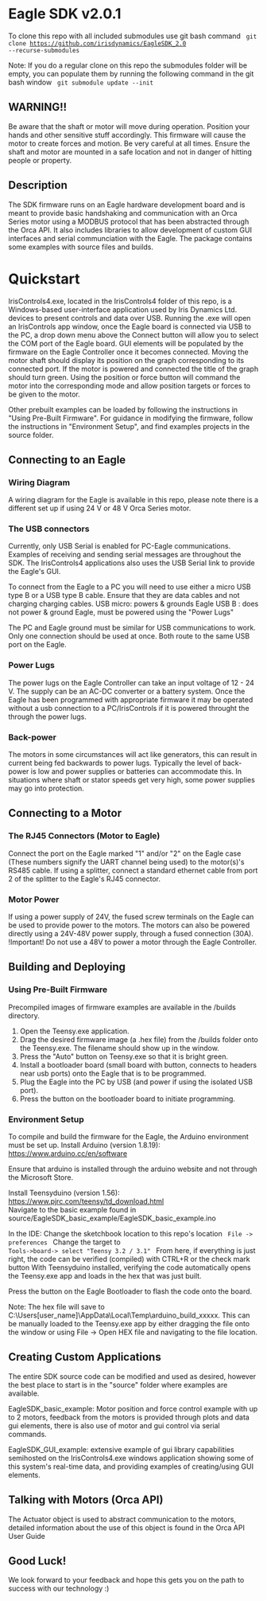 # Eagle SDK v2.0.1
To clone this repo with all included submodules use git bash command
<code> git clone https://github.com/irisdynamics/EagleSDK_2.0 --recurse-submodules </code>

Note: If you do a regular clone on this repo the submodules folder will be empty, you can populate them by running the following command in the git bash window
<code> git submodule update --init </code>

## WARNING!! 
Be aware that the shaft or motor will move during operation. Position your hands and other sensitive stuff accordingly. 
This firmware will cause the motor to create forces and motion. Be very careful at all times. Ensure the shaft and motor are mounted in a safe location and not in danger of hitting people or property.

## Description
The SDK firmware runs on an Eagle hardware development board and is meant to provide basic handshaking and communication with an Orca Series motor using a MODBUS protocol that has been abstracted through the Orca API. It also includes libraries to allow development of custom GUI interfaces and serial communciation with the Eagle.
The package contains some examples with source files and builds.

# Quickstart
IrisControls4.exe, located in the IrisControls4 folder of this repo, is a Windows-based user-interface application used by Iris Dynamics Ltd. devices to present controls and data over USB.
Running the .exe will open an IrisControls app window, once the Eagle board is connected via USB to the PC, a drop down menu above the Connect button will allow you to select the COM port of the Eagle board. GUI elements will be populated by the firmware on the Eagle Controller once it becomes connected. Moving the motor shaft should display its position on the graph corresponding to its connected port. If the motor is powered and connected the title of the graph should turn green. Using the position or force button will command the motor into the corresponding mode and allow position targets or forces to be given to the motor.

Other prebuilt examples can be loaded by following the instructions in "Using Pre-Built Firmware".
For guidance in modifying the firmware, follow the instructions in "Environment Setup", and find examples projects in the source folder. 

## Connecting to an Eagle
### Wiring Diagram
A wiring diagram for the Eagle is available in this repo, please note there is a different set up if using 24 V or 48 V Orca Series motor.
### The USB connectors 
Currently, only USB Serial is enabled for PC-Eagle communications. Examples of receiving and sending serial messages are throughout the SDK. The IrisControls4 applications also uses the USB Serial link to provide the Eagle's GUI.

To connect from the Eagle to a PC you will need to use either a micro USB type B or a USB type B cable. Ensure that they are data cables and not charging charging cables.
USB micro: powers & grounds Eagle
USB B	 : does not power & ground Eagle, must be powered using the "Power Lugs"

The PC and Eagle ground must be similar for USB communications to work. Only one connection should be used at once. Both route to the same USB port on the Eagle. 

### Power Lugs
The power lugs on the Eagle Controller can take an input voltage of 12 - 24 V. The supply can be an AC-DC converter or a battery system.
Once the Eagle has been programmed with appropriate firmware it may be operated without a usb connection to a PC/IrisControls if it is powered throught the through the power lugs.
### Back-power 
The motors in some circumstances will act like generators, this can result in current being fed backwards to power lugs. Typically the level of back-power is low and power supplies or batteries can accommodate this. In situations where shaft or stator speeds get very high, some power supplies may go into protection. 

## Connecting to a Motor

### The RJ45 Connectors (Motor to Eagle)
Connect the port on the Eagle marked "1" and/or "2" on the Eagle case (These numbers signify the UART channel being used) to the motor(s)'s RS485 cable. If using a splitter, connect a standard ethernet cable from port 2 of the splitter to the Eagle's RJ45 connector. 
### Motor Power
If using a power supply of 24V, the fused screw terminals on the Eagle can be used to provide power to the motors.
The motors can also be powered directly using a 24V-48V power supply, through a fused connection (30A).
!Important! Do not use a 48V to power a motor through the Eagle Controller. 

## Building and Deploying

### Using Pre-Built Firmware 
Precompiled images of firmware examples are available in the /builds directory. 
1. Open the Teensy.exe application.
2. Drag the desired firmware image (a .hex file) from the /builds folder onto the Teensy.exe. The filename should show up in the window. 
3. Press the "Auto" button on Teensy.exe so that it is bright green.
4. Install a bootloader board (small board with button, connects to headers near usb ports) onto the Eagle that is to be programmed.
5. Plug the Eagle into the PC by USB (and power if using the isolated USB port).
6. Press the button on the bootloader board to initiate programming. 

### Environment Setup 
To compile and build the firmware for the Eagle, the Arduino environment must be set up.
Install Arduino (version 1.8.19):  https://www.arduino.cc/en/software

Ensure that arduino is installed through the arduino website and not through the Microsoft Store.

Install Teensyduino (version 1.56): https://www.pjrc.com/teensy/td_download.html  
Navigate to the basic example found in source/EagleSDK_basic_example/EagleSDK_basic_example.ino 

In the IDE:
Change the sketchbook location to this repo's location <code>  File -> preferences  </code>
Change the target to  <code> Tools->board-> select "Teensy 3.2 / 3.1" </code>
From here, if everything is just right, the code can be verified (compiled) with CTRL+R or the check mark button
With Teensyduino installed, verifying the code automatically opens the Teensy.exe app and loads in the hex that was just built. 

Press the button on the Eagle Bootloader to flash the code onto the board. 

Note: The hex file will save to C:\Users\[user_name]\AppData\Local\Temp\arduino_build_xxxxx.
This can be manually loaded to the Teensy.exe app by either dragging the file onto the window or using File -> Open HEX file and navigating to the file location.

## Creating Custom Applications
The entire SDK source code can be modified and used as desired, however the best place to start is in the "source" folder where examples are available. 

EagleSDK_basic_example: Motor position and force control example with up to 2 motors, feedback from the motors is provided through plots and data gui elements, there is also use of motor and gui control via serial commands.

EagleSDK_GUI_example: extensive example of gui library capabilities semihosted on the IrisControls4.exe windows application showing some of this system's real-time data, and providing examples of creating/using GUI elements.

## Talking with Motors (Orca API)
The Actuator object is used to abstract communication to the motors, detailed information about the use of this object is found in the Orca API User Guide

## Good Luck!
We look forward to your feedback and hope this gets you on the path to success with our technology :)
